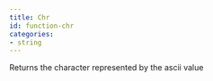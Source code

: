 ```yaml
---
title: Chr
id: function-chr
categories:
- string
---
```


Returns the character represented by the ascii value
